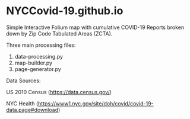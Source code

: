 # NYCCovid-19.github.io

Simple Interactive Folium map with cumulative COVID-19 Reports broken down by Zip Code Tabulated Areas (ZCTA).

Three main processing files:
1. data-processing.py
2. map-builder.py
3. page-generator.py

Data Sources:

US 2010 Census (https://data.census.gov/)

NYC Health (https://www1.nyc.gov/site/doh/covid/covid-19-data.page#download)
